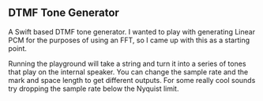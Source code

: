 ## DTMF Tone Generator

A Swift based DTMF tone generator. I wanted to play with generating Linear PCM for the purposes of using an FFT, so I came up with this as a starting point.

Running the playground will take a string and turn it into a series of tones that play on the internal speaker. You can change the sample rate and the mark and space length to get different outputs. For some really cool sounds try dropping the sample rate below the Nyquist limit.
